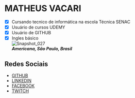 
# MATHEUS VACARI  
- [x] Cursando tecnico de informática na escola Técnica SENAC    
- [x] Usuário de cursos UDEMY    
- [x] Usuário de GITHUB  
- [x] Ingles básico  
![Snapshot_027](https://user-images.githubusercontent.com/42096349/61918618-5a4c1900-af28-11e9-8108-c9ed20cba25a.jpg
)  
__*Americana, São Paulo, Brasil*__
## Redes Sociais
- [GITHUB](https://github.com/MatheusVacari)  
- [LINKEDIN](https://www.linkedin.com/feed/)    
- [FACEBOOK](https://www.facebook.com/matheus.vacari.39)     
- [TWITCH](https://www.twitch.tv/mathvacari)  
